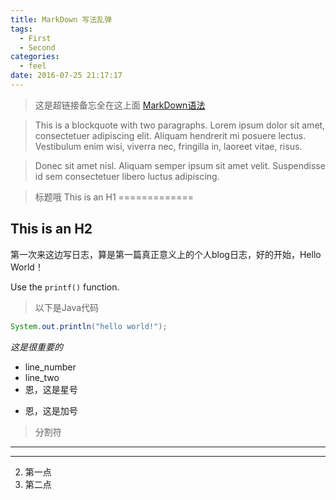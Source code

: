 ```yaml
---
title: MarkDown 写法乱弹
tags:
  - First
  - Second
categories:
  - feel
date: 2016-07-25 21:17:17
---
```



>这是超链接备忘全在这上面
[MarkDown语法](http://www.appinn.com/markdown/)


<!-- more -->


> This is a blockquote with two paragraphs. Lorem ipsum dolor sit amet,
 consectetuer adipiscing elit. Aliquam hendrerit mi posuere lectus.
 Vestibulum enim wisi, viverra nec, fringilla in, laoreet vitae, risus.

> Donec sit amet nisl. Aliquam semper ipsum sit amet velit. Suspendisse
> id sem consectetuer libero luctus adipiscing.


>标题哦
This is an H1
=============

This is an H2
-------------
第一次来这边写日志，算是第一篇真正意义上的个人blog日志，好的开始，Hello World！



Use the `printf()` function.
> 以下是Java代码
``` Java
System.out.println("hello world!");
```

*这是很重要的*


* line_number
* line_two
* 恩，这是星号
+ 恩，这是加号

> 分割符
* ****

-------

2. 第一点
1. 第二点
